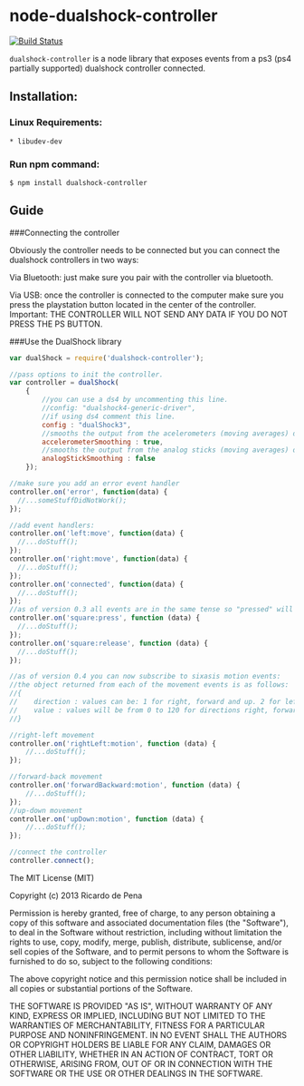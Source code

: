 node-dualshock-controller
=========================
[![Build Status](https://travis-ci.org/rdepena/node-dualshock-controller.png?branch=master)](https://travis-ci.org/rdepena/node-dualshock-controller)

`dualshock-controller` is a node library that exposes events from a ps3 (ps4 partially supported) dualshock controller connected.

## Installation:

### Linux Requirements:

    * libudev-dev

### Run npm command:

    $ npm install dualshock-controller



## Guide

###Connecting the controller

Obviously the controller needs to be connected but you can connect the dualshock controllers in two ways:

Via Bluetooth: just make sure you pair with the controller via bluetooth.

Via USB: once the controller is connected to the computer make sure you press the playstation button located in the center of the controller. Important: THE CONTROLLER WILL NOT SEND ANY DATA IF YOU DO NOT PRESS THE PS BUTTON.


###Use the DualShock library

~~~~ js
var dualShock = require('dualshock-controller');

//pass options to init the controller.
var controller = dualShock(
    {
        //you can use a ds4 by uncommenting this line.
        //config: "dualshock4-generic-driver",
        //if using ds4 comment this line.
        config : "dualShock3",
        //smooths the output from the acelerometers (moving averages) defaults to true
        accelerometerSmoothing : true,
        //smooths the output from the analog sticks (moving averages) defaults to false
        analogStickSmoothing : false
    });

//make sure you add an error event handler
controller.on('error', function(data) {
  //...someStuffDidNotWork();
});

//add event handlers:
controller.on('left:move', function(data) {
  //...doStuff();
});
controller.on('right:move', function(data) {
  //...doStuff();
});
controller.on('connected', function(data) {
  //...doStuff();
});
//as of version 0.3 all events are in the same tense so "pressed" will not work.
controller.on('square:press', function (data) {
  //...doStuff();
});
controller.on('square:release', function (data) {
  //...doStuff();
});

//as of version 0.4 you can now subscribe to sixasis motion events:
//the object returned from each of the movement events is as follows:
//{
//    direction : values can be: 1 for right, forward and up. 2 for left, backwards and down.
//    value : values will be from 0 to 120 for directions right, forward and up and from 0 to -120 for left, backwards and down.
//}

//right-left movement
controller.on('rightLeft:motion', function (data) {
    //...doStuff();
});

//forward-back movement
controller.on('forwardBackward:motion', function (data) {
    //...doStuff();
});
//up-down movement
controller.on('upDown:motion', function (data) {
    //...doStuff();
});

//connect the controller
controller.connect();

~~~~

The MIT License (MIT)

Copyright (c) 2013 Ricardo de Pena

Permission is hereby granted, free of charge, to any person obtaining a copy of
this software and associated documentation files (the "Software"), to deal in
the Software without restriction, including without limitation the rights to
use, copy, modify, merge, publish, distribute, sublicense, and/or sell copies of
the Software, and to permit persons to whom the Software is furnished to do so,
subject to the following conditions:

The above copyright notice and this permission notice shall be included in all
copies or substantial portions of the Software.

THE SOFTWARE IS PROVIDED "AS IS", WITHOUT WARRANTY OF ANY KIND, EXPRESS OR
IMPLIED, INCLUDING BUT NOT LIMITED TO THE WARRANTIES OF MERCHANTABILITY, FITNESS
FOR A PARTICULAR PURPOSE AND NONINFRINGEMENT. IN NO EVENT SHALL THE AUTHORS OR
COPYRIGHT HOLDERS BE LIABLE FOR ANY CLAIM, DAMAGES OR OTHER LIABILITY, WHETHER
IN AN ACTION OF CONTRACT, TORT OR OTHERWISE, ARISING FROM, OUT OF OR IN
CONNECTION WITH THE SOFTWARE OR THE USE OR OTHER DEALINGS IN THE SOFTWARE.
